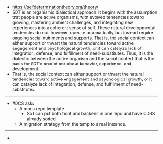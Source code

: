 - https://selfdeterminationtheory.org/theory/
- SDT is an organismic dialectical approach. It begins with the assumption that people are active organisms, with evolved tendencies toward growing, mastering ambient challenges, and integrating new experiences into a coherent sense of self. These natural developmental tendencies do not, however, operate automatically, but instead require ongoing social nutriments and supports. That is, the social context can either support or thwart the natural tendencies toward active engagement and psychological growth, or it can catalyze lack of integration, defense, and fulfillment of need-substitutes. Thus, it is the dialectic between the active organism and the social context that is the basis for SDT’s predictions about behavior, experience, and development.
- That is, the social context can either support or thwart the natural tendencies toward active engagement and psychological growth, or it can catalyze lack of integration, defense, and fulfillment of need-substitutes.
- ---
- #DCS asks
	- A mono repo template
		- So I can put both front and backend in one repo and have CORS already sorted
	- A migration strategy from the temp to a real instance.
- ---
-
